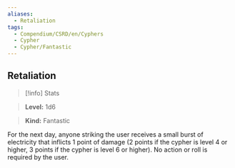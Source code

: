 ```yaml
---
aliases:
  - Retaliation
tags:
  - Compendium/CSRD/en/Cyphers
  - Cypher
  - Cypher/Fantastic
---
```

  
    
## Retaliation    
>[!info] Stats    
> **Level:** 1d6    
> **Kind:** Fantastic  
    
For the next day, anyone striking the user receives a small burst of electricity that inflicts 1 point of damage (2 points if the cypher is level 4 or higher, 3 points if the cypher is level 6 or higher). No action or roll is required by the user.